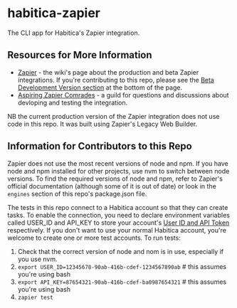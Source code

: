 # habitica-zapier

The CLI app for Habitica's Zapier integration.

## Resources for More Information
* [Zapier](https://habitica.fandom.com/wiki/Zapier) - the wiki's page about the production and beta Zapier integrations. If you're contributing to this repo, please see the [Beta Development Version section](https://habitica.fandom.com/wiki/Zapier#Beta_Development_Version) at the bottom of the page.
* [Aspiring Zapier Comrades](https://habitica.com/groups/guild/f144f026-cf47-4ab0-a857-0e80ee43d4fd) - a guild for questions and discussions about devloping and testing the integration.

NB the current production version of the Zapier integration does not use code in this repo. It was built using Zapier's Legacy Web Builder.

## Information for Contributors to this Repo

Zapier does not use the most recent versions of node and npm. If you have node and npm installed for other projects, use nvm to switch between node versions. To find the required versions of node and npm, refer to Zapier's official documentation (although some of it is out of date) or look in the `engines` section of this repo's package.json file.

The tests in this repo connect to a Habitica account so that they can create tasks. To enable the connection, you need to declare environment variables called USER_ID and API_KEY to store your account's [User ID and API Token](https://habitica.com/user/settings/api) respectively. If you don't want to use your normal Habitica account, you're welcome to create one or more test accounts. To run tests:

1. Check that the correct version of node and nom is in use, especially if you use nvm.
2. `export USER_ID=12345678-90ab-416b-cdef-1234567890ab`  # this assumes you're using bash
3. `export API_KEY=87654321-90ab-416b-cdef-ba0987654321`  # this assumes you're using bash
4. `zapier test`
